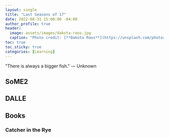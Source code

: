 ```yaml
---
layout: single
title: "Last Seasons of 17"
date: 2022-08-31 15:00:00 -04:00
author_profile: true
header: 
  image: assets/images/dakota-roos.jpg
  caption: "Photo credit: [**Dakota Roos**](https://unsplash.com/photos/u7ldh_tgH3s)"
toc: true
toc_sticky: true
categories: [Learning]
---
```


"There is always a bigger fish." — Unknown

## SoME2

## DALLE

## Books

### Catcher in the Rye